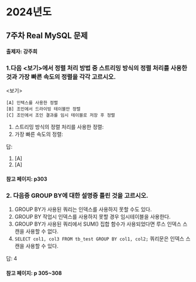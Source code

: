 # 2024년도
## 7주차 Real MySQL 문제
#### 출제자: 강주희

### 1.다음 <보기>에서 정렬 처리 방법 중 스트리밍 방식의 정렬 처리를 사용한 것과 가장 빠른 속도의 정렬을 각각 고르시오.
<보기>
```
[A] 인텍스를 사용한 정렬
[B] 조인에서 드라이빙 테이블만 정렬
[C] 조인에서 조인 결과를 임시 테이블로 저장 후 정렬
```

1) 스트리밍 방식의 정렬 처리를 사용한 정렬: 
2) 가장 빠른 속도의 정렬: 

답: 
1) [A]
2) [A]
 
#### 참고 페이지: p303


### 2. 다음중 GROUP BY에 대한 설명중 틀린 것을 고르시오.
1) GROUP BY가 사용된 쿼리는 인덱스를 사용하지 못할 수도 있다.
2) GROUP BY 작업시 인덱스를 사용하지 못할 경우 임시테이블을 사용한다.
3) GROUP BY가 사용된 쿼리에서 SUM() 집합 함수가 사용되었다면 루스 인덱스 스캔을 사용할 수 없다.
4) `SELECT col1, col3 FROM tb_test GROUP BY col1, col2;` 쿼리문은 인덱스 스캔을 사용할 수 있다.

답: 4
#### 참고 페이지: p 305~308
